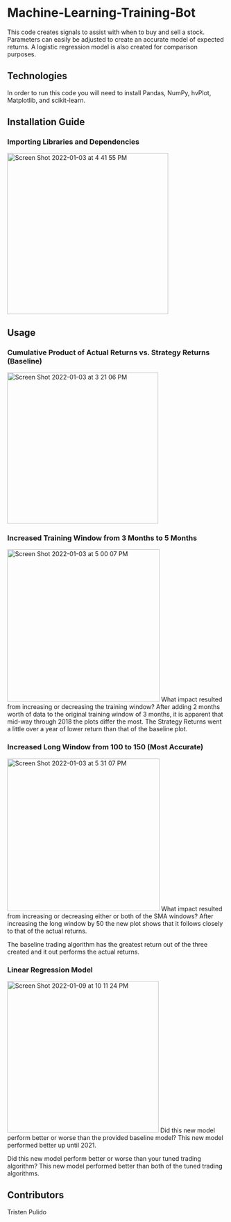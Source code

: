 # Machine-Learning-Training-Bot
This code creates signals to assist with when to buy and sell a stock.  Parameters can easily be adjusted to create an accurate model of expected returns.  A logistic regression model is also created for comparison purposes.

## Technologies
In order to run this code you will need to install Pandas, NumPy, hvPlot, Matplotlib, and scikit-learn.

## Installation Guide
### Importing Libraries and Dependencies
<img width="371" alt="Screen Shot 2022-01-03 at 4 41 55 PM" src="https://user-images.githubusercontent.com/89439442/147995110-082efca8-9f05-42eb-9a36-ef54eaa23ad1.png">

## Usage
### Cumulative Product of Actual Returns vs. Strategy Returns (Baseline)
<img width="348" alt="Screen Shot 2022-01-03 at 3 21 06 PM" src="https://user-images.githubusercontent.com/89439442/147990772-0e614736-9318-4acc-852e-4e59423416ad.png">

### Increased Training Window from 3 Months to 5 Months
<img width="351" alt="Screen Shot 2022-01-03 at 5 00 07 PM" src="https://user-images.githubusercontent.com/89439442/147996101-6bf6c658-4f47-4495-9062-dc9fc62bc49b.png">
What impact resulted from increasing or decreasing the training window?
After adding 2 months worth of data to the original training window of 3 months, it is apparent that mid-way through 2018 the plots differ the most.  The Strategy Returns went a little over a year of lower return than that of the baseline plot.

### Increased Long Window from 100 to 150 (Most Accurate)
<img width="351" alt="Screen Shot 2022-01-03 at 5 31 07 PM" src="https://user-images.githubusercontent.com/89439442/147997915-e35751b4-5a8c-4e33-b71e-90b6a9b25cc7.png">
What impact resulted from increasing or decreasing either or both of the SMA windows?
After increasing the long window by 50 the new plot shows that it follows closely to that of the actual returns.

The baseline trading algorithm has the greatest return out of the three created and it out performs the actual returns.

### Linear Regression Model
<img width="349" alt="Screen Shot 2022-01-09 at 10 11 24 PM" src="https://user-images.githubusercontent.com/89439442/148724562-f3bc321e-1da0-45b1-8d9c-ea4d1cdc976f.png">
Did this new model perform better or worse than the provided baseline model?
This new model performed better up until 2021.

Did this new model perform better or worse than your tuned trading algorithm?
This new model performed better than both of the tuned trading algorithms.

## Contributors
Tristen Pulido
